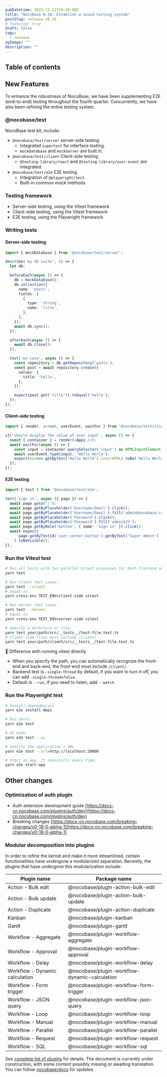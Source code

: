 ```yaml
---
pubDatetime: 2023-12-21T19:20:00Z
title: "NocoBase 0.18: Establish a sound testing system"
postSlug: release-v0.18
# featured: true
draft: false
tags:
  - release
ogImage: ""
description: ""
---
```


## Table of contents

## New Features

To enhance the robustness of NocoBase, we have been supplementing E2E (end-to-end) testing throughout the fourth quarter. Concurrently, we have also been refining the entire testing system.

### @nocobase/test

NocoBase test kit, include:

- `@nocobase/test/server` server-side testing
  - Integrated `supertest` for interface testing.
  - `mockDatabase` and `mockServer` are built in.
- `@nocobase/test/client` Client-side testing
  - `@testing-library/react` and `@testing-library/user-event` are integrated.
- `@nocobase/test/e2e` E2E testing
  - Integration of `@playwright/test`.
  - Built-in common mock methods

### Testing framework

- Server-side testing, using the Vitest framework
- Client-side testing, using the Vitest framework
- E2E testing, using the Playwright framework

### Writing tests

#### Server-side testing

```typescript
import { mockDatabase } from '@nocobase/test/server';

describe('my db suite', () => {
  let db;

  beforeEach(async () => {
    db = mockDatabase();
    db.collection({
      name: 'posts',
      fields: [
        {
          type: 'string',
          name: 'title',
        },
      ],
    });
    await db.sync();
  });

  afterEach(async () => {
    await db.close();
  });

  test('my case', async () => {
    const repository = db.getRepository('posts');
    const post = await repository.create({
      values: {
        title: 'hello',
      },
    });

    expect(post.get('title')).toEqual('hello');
  });
});
```

#### Client-side testing

```typescript
import { render, screen, userEvent, waitFor } from '@nocobase/test/client';

it('should display the value of user input', async () => {
  const { container } = render(<App1 />);
  await waitFor(async () => {
    const input = container.querySelector('input') as HTMLInputElement;
    await userEvent.type(input, 'Hello World');
    expect(screen.getByText('Hello World').innerHTML).toBe('Hello World');
  });
});
```

#### E2E testing

```typescript
import { test } from '@nocobase/test/e2e';

test('sign in', async ({ page }) => {
  await page.goto('/');
  await page.getByPlaceholder('Username/Email').click();
  await page.getByPlaceholder('Username/Email').fill('admin@nocobase.com');
  await page.getByPlaceholder('Password').click();
  await page.getByPlaceholder('Password').fill('admin123');
  await page.getByRole('button', { name: 'Sign in' }).click();
  await expect(
      page.getByTestId('user-center-button').getByText('Super Admin')
    ).toBeVisible();
});
```

### Run the Vitest test

```bash
# Run all tests with two parallel Vitest processes for both frontend and backend.
yarn test

# Run client test cases.
yarn test --client
# equal to
yarn cross-env TEST_ENV=client-side vitest

# Run server test cases.
yarn test --server
# equal to
yarn cross-env TEST_ENV=server-side vitest

# Specify a directory or file.
yarn test your/path/src/__tests__/test-file.test.ts
# Client-side files must include /client/ 
yarn test your/path/client/src/__tests__/test-file.test.ts
```

📢 Difference with running vitest directly

- When you specify the path, you can automatically recognize the front-end and back-end, the front-end must include `/client/`.
- Backend test is `-single-thread` by default, if you want to turn it off, you can add `-single-thread=false`.
- Default is `--run`, if you need to listen, add `--watch`.

### Run the Playwright test

```bash
# Install dependencies
yarn e2e install-deps

# Run tests
yarn e2e test

# UI mode
yarn e2e test --ui

# Specify the application's URL
yarn e2e test --url=http://localhost:20000

# Start an app. It reinstalls every time.
yarn e2e start-app
```

## Other changes

### Optimization of auth plugin

- Auth extension development guide [https://docs-cn.nocobase.com/plugins/auth/dev](https://docs-cn.nocobase.com/plugins/auth/dev)
- Breaking changes [https://docs-cn.nocobase.com/breaking-changes/v0-18-0-alpha-1](https://docs-cn.nocobase.com/breaking-changes/v0-18-0-alpha-1)

### Modular decomposition into plugins

In order to refine the kernel and make it more streamlined, certain functionalities have undergone a modularized separation. Recently, the plugins that have undergone this modularization include:

| Plugin name                    | Package name                                 |
| ------------------------------ | --------------------------------------------- |
| Action - Bulk edit             | @nocobase/plugin-action-bulk-edit             |
| Action - Bulk update           | @nocobase/plugin-action-bulk-update           |
| Action - Duplicate             | @nocobase/plugin-action-duplicate             |
| Kanban                         | @nocobase/plugin-kanban                       |
| Gantt                          | @nocobase/plugin-gantt                        |
| Workflow - Aggregate           | @nocobase/plugin-workflow-aggregate           |
| Workflow - Approval            | @nocobase/plugin-workflow-approval            |
| Workflow - Delay               | @nocobase/plugin-workflow-delay               |
| Workflow - Dynamic calculation | @nocobase/plugin-workflow-dynamic-calculation |
| Workflow - Form trigger        | @nocobase/plugin-workflow-form-trigger        |
| Workflow - JSON query          | @nocobase/plugin-workflow-json-query          |
| Workflow - Loop                | @nocobase/plugin-workflow-loop                |
| Workflow - Manual              | @nocobase/plugin-workflow-manual              |
| Workflow - Parallel            | @nocobase/plugin-workflow-parallel            |
| Workflow - Request             | @nocobase/plugin-workflow-request             |
| Workflow - SQL                 | @nocobase/plugin-workflow-sql                 |

See [complete list of plugins](https://docs-cn.nocobase.com/plugins) for details. The document is currently under construction, with some content possibly missing or awaiting translation. You can follow [nocobase/docs](https://github.com/nocobase/docs) for updates.
